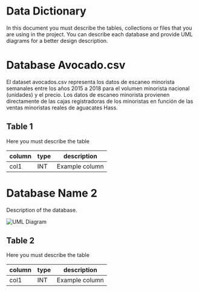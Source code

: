 # Data Dictionary

In this document you must describe the tables, collections or files that you are using in the project. You can describe each database and provide UML diagrams for a better design description.

# Database Avocado.csv

El dataset avocados.csv representa los datos de escaneo minorista semanales entre los años 2015 a 2018 para el volumen minorista nacional (unidades) y el precio. Los datos de escaneo minorista provienen directamente de las cajas registradoras de los minoristas en función de las ventas minoristas reales de aguacates Hass.

## Table 1

Here you must describe the table

| column | type | description |
| --- | --- | --- |
| col1 | INT | Example column |

# Database Name 2

Description of the database.

![UML Diagram](/file/uml/database1)

## Table 2

Here you must describe the table

| column | type | description |
| --- | --- | --- |
| col1 | INT | Example column |
